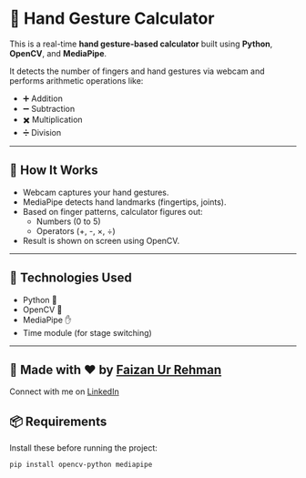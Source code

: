 # 🤖 Hand Gesture Calculator

This is a real-time **hand gesture-based calculator** built using **Python**, **OpenCV**, and **MediaPipe**.

It detects the number of fingers and hand gestures via webcam and performs arithmetic operations like:

- ➕ Addition  
- ➖ Subtraction  
- ✖️ Multiplication  
- ➗ Division  

---

## 🧠 How It Works

- Webcam captures your hand gestures.
- MediaPipe detects hand landmarks (fingertips, joints).
- Based on finger patterns, calculator figures out:
  - Numbers (0 to 5)
  - Operators (+, -, ×, ÷)
- Result is shown on screen using OpenCV.

---

## 📂 Technologies Used

- Python 🐍
- OpenCV 🎥
- MediaPipe ✋
- Time module (for stage switching)

---

## 🙌 Made with ❤️ by [Faizan Ur Rehman](https://github.com/FURehman79)

Connect with me on [LinkedIn](https://www.linkedin.com/in/your-profile/)

## 📦 Requirements

Install these before running the project:

```bash
pip install opencv-python mediapipe

